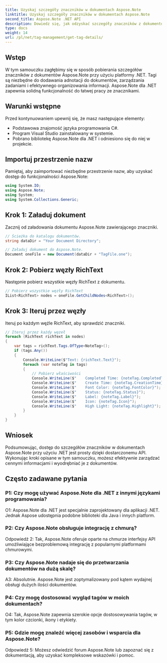 ```yaml
---
title: Uzyskaj szczegóły znaczników w dokumentach Aspose.Note
linktitle: Uzyskaj szczegóły znaczników w dokumentach Aspose.Note
second_title: Aspose.Note .NET API
description: Dowiedz się, jak odzyskać szczegóły znaczników z dokumentów Aspose.Note przy użyciu platformy .NET. Efektywnie zarządzaj zadaniami dzięki interfejsom API Aspose.Note.
type: docs
weight: 14
url: /pl/net/tag-management/get-tag-details/
---
```

## Wstęp

W tym samouczku zagłębimy się w sposób pobierania szczegółów znaczników z dokumentów Aspose.Note przy użyciu platformy .NET. Tagi są niezbędne do dodawania adnotacji do dokumentów, zarządzania zadaniami i efektywnego organizowania informacji. Aspose.Note dla .NET zapewnia solidną funkcjonalność do łatwej pracy ze znacznikami.

## Warunki wstępne

Przed kontynuowaniem upewnij się, że masz następujące elementy:

- Podstawowa znajomość języka programowania C#.
- Program Visual Studio zainstalowany w systemie.
- Pobrano bibliotekę Aspose.Note dla .NET i odniesiono się do niej w projekcie.

## Importuj przestrzenie nazw

Pamiętaj, aby zaimportować niezbędne przestrzenie nazw, aby uzyskać dostęp do funkcjonalności Aspose.Note:

```csharp
using System.IO;
using Aspose.Note;
using System;
using System.Collections.Generic;
```

## Krok 1: Załaduj dokument

Zacznij od załadowania dokumentu Aspose.Note zawierającego znaczniki.

```csharp
// Ścieżka do katalogu dokumentów.
string dataDir = "Your Document Directory";

// Załaduj dokument do Aspose.Note.
Document oneFile = new Document(dataDir + "TagFile.one");
```

## Krok 2: Pobierz węzły RichText

Następnie pobierz wszystkie węzły RichText z dokumentu.

```csharp
// Pobierz wszystkie węzły RichText
IList<RichText> nodes = oneFile.GetChildNodes<RichText>();
```

## Krok 3: Iteruj przez węzły

Iteruj po każdym węźle RichText, aby sprawdzić znaczniki.

```csharp
// Iteruj przez każdy węzeł
foreach (RichText richText in nodes)
{
    var tags = richText.Tags.OfType<NoteTag>();
    if (tags.Any())
    {
        Console.WriteLine($"Text: {richText.Text}");
        foreach (var noteTag in tags)
        {
            // Pobierz właściwości
            Console.WriteLine($"    Completed Time: {noteTag.CompletedTime}");
            Console.WriteLine($"    Create Time: {noteTag.CreationTime}");
            Console.WriteLine($"    Font Color: {noteTag.FontColor}");
            Console.WriteLine($"    Status: {noteTag.Status}");
            Console.WriteLine($"    Label: {noteTag.Label}");
            Console.WriteLine($"    Icon: {noteTag.Icon}");
            Console.WriteLine($"    High Light: {noteTag.Highlight}");
        }
    }
}
```

## Wniosek

Podsumowując, dostęp do szczegółów znaczników w dokumentach Aspose.Note przy użyciu .NET jest prosty dzięki dostarczonemu API. Wykonując kroki opisane w tym samouczku, możesz efektywnie zarządzać cennymi informacjami i wyodrębniać je z dokumentów.

## Często zadawane pytania

### P1: Czy mogę używać Aspose.Note dla .NET z innymi językami programowania?

O1: Aspose.Note dla .NET jest specjalnie zaprojektowany dla aplikacji .NET. Jednak Aspose udostępnia podobne biblioteki dla Java i innych platform.

### P2: Czy Aspose.Note obsługuje integrację z chmurą?

Odpowiedź 2: Tak, Aspose.Note oferuje oparte na chmurze interfejsy API umożliwiające bezproblemową integrację z popularnymi platformami chmurowymi.

### P3: Czy Aspose.Note nadaje się do przetwarzania dokumentów na dużą skalę?

A3: Absolutnie. Aspose.Note jest zoptymalizowany pod kątem wydajnej obsługi dużych ilości dokumentów.

### P4: Czy mogę dostosować wygląd tagów w moich dokumentach?

O4: Tak, Aspose.Note zapewnia szerokie opcje dostosowywania tagów, w tym kolor czcionki, ikony i etykiety.

### P5: Gdzie mogę znaleźć więcej zasobów i wsparcia dla Aspose.Note?

Odpowiedź 5: Możesz odwiedzić forum Aspose.Note lub zapoznać się z dokumentacją, aby uzyskać kompleksowe wskazówki i pomoc.